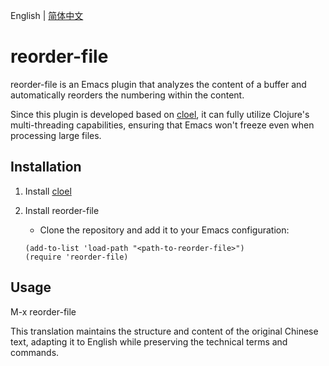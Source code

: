English | [简体中文](./README.zh-CN.md)

# reorder-file

reorder-file is an Emacs plugin that analyzes the content of a buffer and automatically reorders the numbering within the content.

Since this plugin is developed based on [cloel](https://github.com/manateelazycat/cloel), it can fully utilize Clojure's multi-threading capabilities, ensuring that Emacs won't freeze even when processing large files.

## Installation

1. Install [cloel](https://github.com/manateelazycat/cloel)

2. Install reorder-file
   - Clone the repository and add it to your Emacs configuration:
   ```elisp
   (add-to-list 'load-path "<path-to-reorder-file>")
   (require 'reorder-file)
   ```

## Usage
M-x reorder-file

This translation maintains the structure and content of the original Chinese text, adapting it to English while preserving the technical terms and commands.
